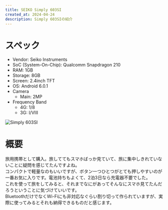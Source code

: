 ```yaml
---
title: SEIKO Simply 603SI
created_at: 2024-04-24
description: Simply 603SIの紹介
---
```


# スペック
- Vendor: Seiko Instruments
- SoC (System-On-Chip): Qualcomm Snapdragon 210
- RAM: 1GB
- Storage: 8GB
- Screen: 2.4inch TFT
- OS: Android 6.0.1
- Camera
  - Main: 2MP
- Frequency Band
  - 4G: 1/8
  - 3G: I/VIII <br>
  
![Simply 603SI](https://minio.zuiho.moe/media_attachments/files/112/324/048/151/119/600/original/6dfcde28496709fb.jpeg)

# 概要
旅用携帯として購入。旅しててもスマホばっか見ていて、旅に集中しきれていないことに疑問を感じてたんですよね。<br>
コンパクトで軽量なのもいいですが、ボタン一つひとつがとても押しやすいのが一番お気に入りです。電池持ちもよくて、2泊3日なら充電器不要でした。<br>
これを使って旅をしてみると、それまでなにがあってそんなにスマホ見てたんだろうということに気づけていいです。<br>
BluetoothだけでなくWi-Fiにも非対応なぐらい割り切って作られていますが、実際に使ってみるとそれも納得できるものだと感じます。